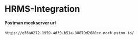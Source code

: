# HRMS-Integration


#### Postman mockserver url
`https://e56a0272-1959-4d30-b51a-88870d2680cc.mock.pstmn.io/`



